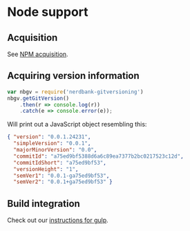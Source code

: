 # Node support

## Acquisition

See [NPM acquisition](npm-acquisition.md).

## Acquiring version information

```js
var nbgv = require('nerdbank-gitversioning')
nbgv.getGitVersion()
    .then(r => console.log(r))
    .catch(e => console.error(e));
```

Will print out a JavaScript object resembling this:

```json
{ "version": "0.0.1.24231",
  "simpleVersion": "0.0.1",
  "majorMinorVersion": "0.0",
  "commitId": "a75ed9bf5388d6a6c89ea7377b2bc0217523c12d",
  "commitIdShort": "a75ed9bf53",
  "versionHeight": "1",
  "semVer1": "0.0.1-ga75ed9bf53",
  "semVer2": "0.0.1+ga75ed9bf53" }
```

## Build integration

Check out our [instructions for gulp](gulp.md).
